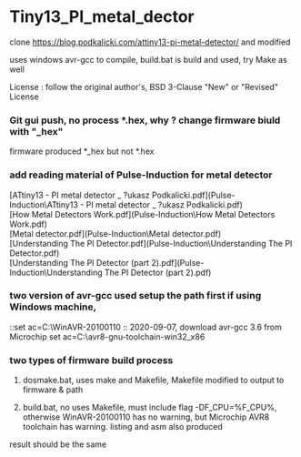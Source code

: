 # Tiny13_PI_metal_dector  

clone https://blog.podkalicki.com/attiny13-pi-metal-detector/ and modified

uses windows avr-gcc to compile, build.bat is build and used, try Make as well  

License : follow the original author's, BSD 3-Clause "New" or "Revised" License  

### Git gui push, no process *.hex, why ? change firmware biuld with "_hex"
firmware produced *_hex but not *.hex  


### add reading material of Pulse-Induction for metal detector   
[ATtiny13 - PI metal detector _ ?ukasz Podkalicki.pdf](Pulse-Induction\ATtiny13 - PI metal detector _ ?ukasz Podkalicki.pdf)   
[How Metal Detectors Work.pdf](Pulse-Induction\How Metal Detectors Work.pdf)       
[Metal detector.pdf](Pulse-Induction\Metal detector.pdf)             
[Understanding The PI Detector.pdf](Pulse-Induction\Understanding The PI Detector.pdf)     
[Understanding The PI Detector (part 2).pdf](Pulse-Induction\Understanding The PI Detector (part 2).pdf)    

### two version of avr-gcc used setup the path first if using Windows machine,
::set ac=C:\WinAVR-20100110
:: 2020-09-07, download avr-gcc 3.6 from Microchip
set ac=C:\avr8-gnu-toolchain-win32_x86

### two types of firmware build process

1. dosmake.bat, uses make and Makefile, Makefile modified to output to firmware & path
    
2. build.bat, no uses Makefile, must include flag -DF_CPU=%F_CPU%, otherwise WinAVR-20100110 has no warning, but Microchip AVR8 toolchain has warning. listing and asm also produced  

result should be the same
  
